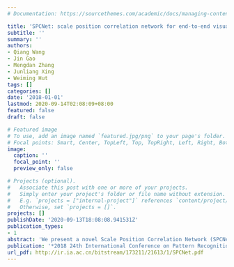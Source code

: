 ```yaml
---
# Documentation: https://sourcethemes.com/academic/docs/managing-content/

title: 'SPCNet: scale position correlation network for end-to-end visual tracking'
subtitle: ''
summary: ''
authors:
- Qiang Wang
- Jin Gao
- Mengdan Zhang
- Junliang Xing
- Weiming Hut
tags: []
categories: []
date: '2018-01-01'
lastmod: 2020-09-14T02:08:09+08:00
featured: false
draft: false

# Featured image
# To use, add an image named `featured.jpg/png` to your page's folder.
# Focal points: Smart, Center, TopLeft, Top, TopRight, Left, Right, BottomLeft, Bottom, BottomRight.
image:
  caption: ''
  focal_point: ''
  preview_only: false

# Projects (optional).
#   Associate this post with one or more of your projects.
#   Simply enter your project's folder or file name without extension.
#   E.g. `projects = ["internal-project"]` references `content/project/deep-learning/index.md`.
#   Otherwise, set `projects = []`.
projects: []
publishDate: '2020-09-13T18:08:08.941531Z'
publication_types:
- 1
abstract: 'We present a novel Scale Position Correlation Network (SPCNet) for learning to track objects robustly and efficiently. Different from most previous Correlation Filter (CF) based tracking models, SPCNet unifies the feature representation learning and CF based appearance modeling within one end-to-end learnable framework. In particular, SPCNet learns to track objects within a joint scale-position space, and is very effective in learning features for the accurate prediction of object scale and position. To learn our model from end to end, the SPCNet introduces a differentiable correlation filter layer into a Siamese architecture. Therefore, the localization error can be effectively back-propagated through the whole network, enabling fast adaptation of feature learning and appearance modeling for the objects to be tracked. Such task driven feature learning admits a very lightweight design that can be efficiently pre-trained. In addition, the dense appearance modeling in the joint scale-position space is also efficient. It benefits from the computation of gradients within the Fourier frequency domain. Such careful architecture design ensures that SPCNet is effective and efficient with a small model size. Extensive experimental analyses and evaluations on three largest benchmarks, OTB-2013, OTB-2015, and VOT2015, demonstrate its superiority over many state-of-the-art algorithms.'
publication: '*2018 24th International Conference on Pattern Recognition (ICPR)*'
url_pdf: http://ir.ia.ac.cn/bitstream/173211/21613/1/SPCNet.pdf
---
```

